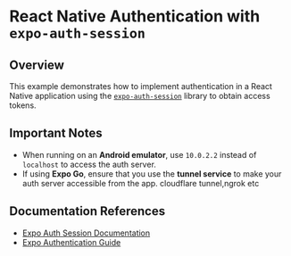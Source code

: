 # React Native Authentication with `expo-auth-session`

## Overview  
This example demonstrates how to implement authentication in a React Native application using the [`expo-auth-session`](https://docs.expo.dev/versions/latest/sdk/auth-session/) library to obtain access tokens.

## Important Notes  
- When running on an **Android emulator**, use `10.0.2.2` instead of `localhost` to access the auth server.  
- If using **Expo Go**, ensure that you use the **tunnel service** to make your auth server accessible from the app. cloudflare tunnel,ngrok etc

## Documentation References  
- [Expo Auth Session Documentation](https://docs.expo.dev/versions/latest/sdk/auth-session/)  
- [Expo Authentication Guide](https://docs.expo.dev/guides/authentication/)  
